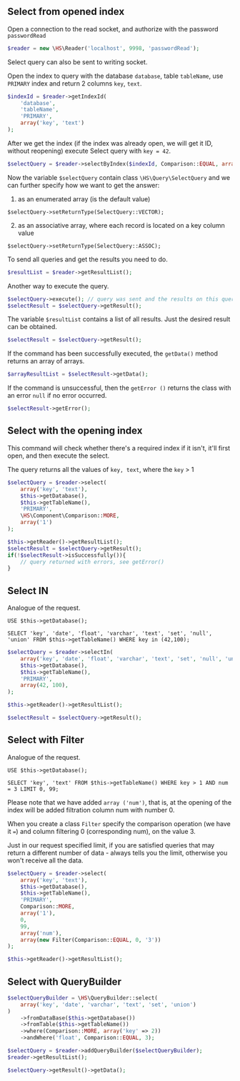 Select from opened index
------------

Open a connection to the read socket, and authorize with the password `passwordRead`
```php
$reader = new \HS\Reader('localhost', 9998, 'passwordRead');
```

Select query can also be sent to writing socket.

Open the index to query with the database `database`, table `tableName`, use `PRIMARY` index and return 2 columns `key`, `text`.

```php
$indexId = $reader->getIndexId(
    'database',
    'tableName',
    'PRIMARY',
    array('key', 'text')
);
```

After we get the index (if the index was already open, we will get it ID, without reopening) execute Select query with `key = 42`.

```php
$selectQuery = $reader->selectByIndex($indexId, Comparison::EQUAL, array(42));
```

Now the variable `$selectQuery` contain class `\HS\Query\SelectQuery` and we can further specify how we want to get the answer:

1) as an enumerated array (is the default value)

`$selectQuery->setReturnType(SelectQuery::VECTOR);`

2) as an associative array, where each record is located on a key column value

`$selectQuery->setReturnType(SelectQuery::ASSOC);`

To send all queries and get the results you need to do.

```php
$resultList = $reader->getResultList();
```

Another way to execute the query.
```php
$selectQuery->execute(); // query was sent and the results on this query and all from the queue were parsed
$selectResult = $selectQuery->getResult();
```

The variable `$resultList` contains a list of all results.
Just the desired result can be obtained.

```php
$selectResult = $selectQuery->getResult();
```

If the command has been successfully executed, the `getData()` method returns an array of arrays.

```php
$arrayResultList = $selectResult->getData();
```

If the command is unsuccessful, then the `getError ()` returns the class with an error `null` if no error occurred.

```php
$selectResult->getError();
```

Select with the opening index
------------
This command will check whether there's a required index if it isn't, it'll first open, and then execute the select.

The query returns all the values ​​of `key, text`, where the `key` > 1

```php
$selectQuery = $reader->select(
    array('key', 'text'),
    $this->getDatabase(),
    $this->getTableName(),
    'PRIMARY',
    \HS\Component\Comparison::MORE,
    array('1')
);

$this->getReader()->getResultList();
$selectResult = $selectQuery->getResult();
if(!$selectResult->isSuccessfully()){
    // query returned with errors, see getError()
}

```

Select IN
------------
Analogue of the request.

`USE $this->getDatabase();`

`SELECT 'key', 'date', 'float', 'varchar', 'text', 'set', 'null', 'union' FROM $this->getTableName() WHERE key in (42,100);`

```php
$selectQuery = $reader->selectIn(
    array('key', 'date', 'float', 'varchar', 'text', 'set', 'null', 'union'),
    $this->getDatabase(),
    $this->getTableName(),
    'PRIMARY',
    array(42, 100),
);

$this->getReader()->getResultList();

$selectResult = $selectQuery->getResult();
```

Select with Filter
------------
Analogue of the request.

`USE $this->getDatabase();`

`SELECT 'key', 'text' FROM $this->getTableName() WHERE key > 1 AND num = 3 LIMIT 0, 99;`

Please note that we have added `array ('num')`, that is, at the opening of the index will be added filtration column num with number 0.

When you create a class `Filter` specify the comparison operation (we have it `=`) and column filtering 0 (corresponding num), on the value 3.

Just in our request specified limit, if you are satisfied queries that may return a different number of data - always tells you the limit, otherwise you won't receive all the data.

```php
$selectQuery = $reader->select(
    array('key', 'text'),
    $this->getDatabase(),
    $this->getTableName(),
    'PRIMARY',
    Comparison::MORE,
    array('1'),
    0,
    99,
    array('num'),
    array(new Filter(Comparison::EQUAL, 0, '3'))
);

$this->getReader()->getResultList();
```

Select with QueryBuilder
------------

```php
$selectQueryBuilder = \HS\QueryBuilder::select(
    array('key', 'date', 'varchar', 'text', 'set', 'union')
)
    ->fromDataBase($this->getDatabase())
    ->fromTable($this->getTableName())
    ->where(Comparison::MORE, array('key' => 2))
    ->andWhere('float', Comparison::EQUAL, 3);

$selectQuery = $reader->addQueryBuilder($selectQueryBuilder);
$reader->getResultList();

$selectQuery->getResult()->getData();
```